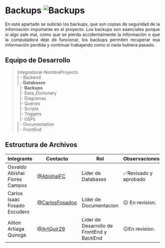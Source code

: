 # Backups ![Backups](https://img.shields.io/badge/Backups-Yes-brightgreen)

<p align = justify>
En este apartado se subirán los backups, que son copias de seguridad de la información importante en el proyecto. Los backups son esenciales porque si algo sale mal, como que se pierda accidentalmente la  información o que la computadora deje de funcionar, los backups permiten recuperar esa información perdida y continuar trabajando como si nada hubiera pasado.
</p>

## Equipo de Desarrollo
>IntegradoraI-NombreProyecto<br>
>| - Backend <br>
>| - **Databases**<br>
>&nbsp;&nbsp;|- **Backups**<br>
>&nbsp;&nbsp;|- Data_Dictionary<br>
>&nbsp;&nbsp;|- Diagramas<br>
>&nbsp;&nbsp;|- Queries<br>
>&nbsp;&nbsp;|- Scripts<br>
>&nbsp;&nbsp;|- Triggers<br>
>&nbsp;&nbsp;|- USPs<br>
>| - Documentation<br>
>| - FrontEnd


## Estructura de Archivos
|Integrante|Contacto|Rol|Observaciones|
|------------|--------|---|---|
|Osvaldo Abishai Flores Campos|[@AbishaiFC](https://github.com/AbishaiFC)|Lider de Databases|✅Revisado y aprobado|
|Carlos Isaac Fosado Escudero|[@CarlosFosadoo](https://github.com/CarlosFosadoo)|Lider de Documentacion|😐 En revision.|
|Ailton Artiaga Quiroga|[@ArtQuir29](https://github.com/ArtQuir29)|Lider de Desarrollo de FrontEnd y BackEnd |😐En revision.|
